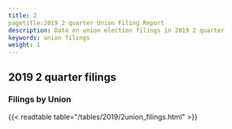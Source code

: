 ```yaml
---
title: 2
pagetitle:2019 2 quarter Union Filing Report
description: Data on union election filings in 2019 2 quarter 
keywords: union filings
weight: 1
---
```


## 2019 2 quarter filings

### Filings by Union
{{< readtable table="/tables/2019/2union_filings.html" >}}
